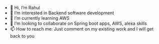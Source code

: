 - 👋 Hi, I’m Rahul
- 👀 I’m interested in Backend software development
- 🌱 I’m currently learning AWS
- 💞️ I’m looking to collaborate on Spring boot apps, AWS, alexa skills
- 📫 How to reach me: Just comment on my existing work and I will get back to you

<!---
bestrahul21/bestrahul21 is a ✨ special ✨ repository because its `README.md` (this file) appears on your GitHub profile.
You can click the Preview link to take a look at your changes.
--->
